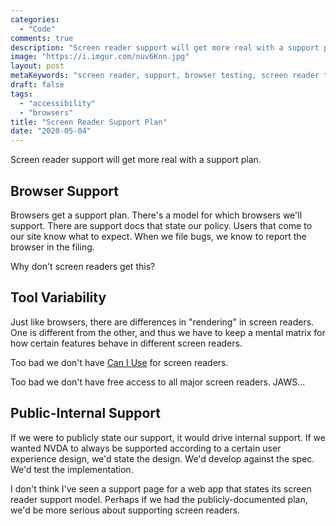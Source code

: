 ```yaml
---
categories:
  - "Code"
comments: true
description: "Screen reader support will get more real with a support plan."
image: "https://i.imgur.com/nuv6Knn.jpg"
layout: post
metaKeywords: "screen reader, support, browser testing, screen reader testing, support docs"
draft: false
tags:
  - "accessibility"
  - "browsers"
title: "Screen Reader Support Plan"
date: "2020-05-04"
---
```


Screen reader support will get more real with a support plan.

<!--more-->

## Browser Support

Browsers get a support plan.  There's a model for which browsers we'll support.  There are support docs that state our policy.  Users that come to our site know what to expect.  When we file bugs, we know to report the browser in the filing.

Why don't screen readers get this?

## Tool Variability

Just like browsers, there are differences in "rendering" in screen readers.  One is different from the other, and thus we have to keep a mental matrix for how certain features behave in different screen readers. 

Too bad we don't have [Can I Use](https://caniuse.com) for screen readers.

Too bad we don't have free access to all major screen readers.  JAWS...

## Public-Internal Support

If we were to publicly state our support, it would drive internal support.  If we wanted NVDA to always be supported according to a certain user experience design, we'd state the design.  We'd develop against the spec.  We'd test the implementation. 

I don't think I've seen a support page for a web app that states its screen reader support model.  Perhaps if we had the publicly-documented plan, we'd be more serious about supporting screen readers.
